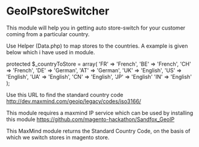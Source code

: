 # GeoIPstoreSwitcher
This module will help you in getting auto store-switch for your customer coming from a particular country. 



Use Helper (Data.php) to map stores to the countries. A example is given below which i have used in module.

 protected $_countryToStore = array(
        'FR' => 'French',
        'BE' => 'French',
        'CH' => 'French',
        'DE' => 'German',
        'AT' => 'German',
        'UK' => 'English',
        'US' => 'English',
        'UA' => 'English',
        'CN' => 'English',
        'JP' => 'English'
        'IN' => 'English'
    );


Use this URL to find the standard country code  http://dev.maxmind.com/geoip/legacy/codes/iso3166/


This module requires a maxmind IP service which can be used by installing this module https://github.com/magento-hackathon/Sandfox_GeoIP

This MaxMind module returns the Standard Country Code, on the basis of which we switch stores in magento store. 
